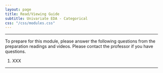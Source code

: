 ```yaml
---
layout: page
title: Read/Viewing Guide
subtitle: Univariate EDA - Categorical
css: "/css/modules.css"
---
```


----

<div class="alert alert-warning">
To prepare for this module, please answer the following questions from the preparation readings and videos. Please contact the professor if you have questions.
</div>

1. XXX

----

